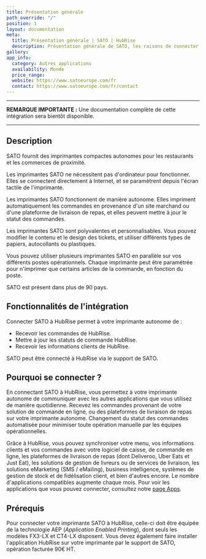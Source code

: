 ```yaml
---
title: Présentation générale
path_override: "/"
position: 1
layout: documentation
meta:
  title: Présentation générale | SATO | HubRise
  description: Présentation générale de SATO, les raisons de connecter votre imprimante autonome à HubRise et liste des fonctionnalités de l'intégration avec HubRise.
gallery: 
app_info:
  category: Autres applications
  availability: Monde
  price_range: 
  website: https://www.satoeurope.com/fr
  contact: https://www.satoeurope.com/fr/contact
---
```


---

**REMARQUE IMPORTANTE :** Une documentation complète de cette intégration sera bientôt disponible.

---

## Description

SATO fournit des imprimantes compactes autonomes pour les restaurants et les commerces de proximité.

Les imprimantes SATO ne nécessitent pas d'ordinateur pour fonctionner. Elles se connectent directement à Internet, et se paramètrent depuis l'écran tactile de l'imprimante.

Les imprimantes SATO fonctionnent de manière autonome. Elles impriment automatiquement les commandes en provenance d'un site marchand ou d'une plateforme de livraison de repas, et elles peuvent mettre à jour le statut des commandes.

Les imprimantes SATO sont polyvalentes et personnalisables. Vous pouvez modifier le contenu et le design des tickets, et utiliser différents types de papiers, autocollants ou plastiques.

Vous pouvez utiliser plusieurs imprimantes SATO en parallèle sur vos différents postes opérationnels. Chaque imprimante peut être paramétrée pour n'imprimer que certains articles de la commande, en fonction du poste.

SATO est présent dans plus de 90 pays.

## Fonctionnalités de l'intégration

Connecter SATO à HubRise permet à votre imprimante autonome de :

- Recevoir les commandes de HubRise.
- Mettre à jour les statuts de commande HubRise.
- Recevoir les informations clients de HubRise.

SATO peut être connecté à HubRise via le support de SATO.

## Pourquoi se connecter ?

En connectant SATO à HubRise, vous permettez à votre imprimante autonome de communiquer avec les autres applications que vous utilisez de manière quotidienne. Recevez les commandes provenant de votre solution de commande en ligne, ou des plateformes de livraison de repas sur votre imprimante autonome. Changement du statut des commandes automatisée pour minimiser toute opération manuelle par les équipes opérationnelles.

Grâce à HubRise, vous pouvez synchroniser votre menu, vos informations clients et vos commandes avec votre logiciel de caisse, de commande en ligne, les plateformes de livraison de repas (dont Deliveroo, Uber Eats et Just Eat), les solutions de gestion de livreurs ou de services de livraison, les solutions eMarketing (SMS / eMailing), business intelligence, systèmes de gestion de stock et de fidélisation client, et bien d'autres encore. Le nombre d'applications compatibles augmente chaque mois. Pour voir les applications que vous pouvez connecter, consultez notre [page Apps](/apps).

## Prérequis

Pour connecter votre imprimante SATO à HubRise, celle-ci doit être équipée de la technologie AEP (_Application Enabled Printing_), dont seuls les modèles FX3-LX et CT4-LX disposent. Vous devez également faire installer l'application HubRise sur votre imprimante par le support de SATO, opération facturée 90€ HT.
